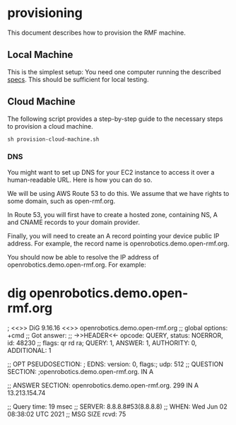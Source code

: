 # provisioning
This document describes how to provision the RMF machine. 

## Local Machine
This is the simplest setup: You need one computer running the described [specs](/README.md#Infrastructure-Requirements). This should be sufficient for local testing.

## Cloud Machine
The following script provides a step-by-step guide to the necessary steps to provision a cloud machine.
```
sh provision-cloud-machine.sh
```

### DNS
You might want to set up DNS for your EC2 instance to access it over a human-readable URL. Here is how you can do so.

We will be using AWS Route 53 to do this. We assume that we have rights to some domain, such as open-rmf.org.

In Route 53, you will first have to create a hosted zone, containing NS, A and CNAME records to your domain provider.

Finally, you will need to create an A record pointing your device public IP address. For example, the record name is openrobotics.demo.open-rmf.org.

You should now be able to resolve the IP address of openrobotics.demo.open-rmf.org. For example:

# dig openrobotics.demo.open-rmf.org

; <<>> DiG 9.16.16 <<>> openrobotics.demo.open-rmf.org
;; global options: +cmd
;; Got answer:
;; ->>HEADER<<- opcode: QUERY, status: NOERROR, id: 48230
;; flags: qr rd ra; QUERY: 1, ANSWER: 1, AUTHORITY: 0, ADDITIONAL: 1

;; OPT PSEUDOSECTION:
; EDNS: version: 0, flags:; udp: 512
;; QUESTION SECTION:
;openrobotics.demo.open-rmf.org.        IN      A

;; ANSWER SECTION:
openrobotics.demo.open-rmf.org. 299 IN  A       13.213.154.74

;; Query time: 19 msec
;; SERVER: 8.8.8.8#53(8.8.8.8)
;; WHEN: Wed Jun 02 08:38:02 UTC 2021
;; MSG SIZE  rcvd: 75

